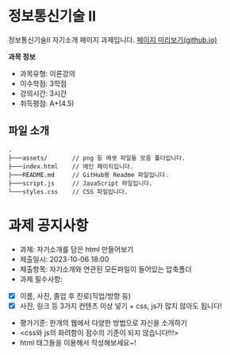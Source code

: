 # 정보통신기술 II 
  
정보통신기술II 자기소개 페이지 과제입니다. [페이지 미리보기(github.io)](https://karu-rress.github.io/CAU-ICT2-Assignment)  

**과목 정보**
- 과목유형: 이론강의
- 이수학점: 3학점
- 강의시간: 3시간
- 취득평점: A+(4.5)


## 파일 소개
    .                 
    ├───assets/       // png 등 에셋 파일들 모음 폴더입니다.
    ├───index.html    // 메인 페이지입니다.
    ├───README.md     // GitHub용 Readme 파일입니다.
    ├───script.js     // JavaScript 파일입니다.
    └───styles.css    // CSS 파일입니다.


  
# 과제 공지사항
- 과제: 자기소개를 담은 html 만들어보기
- 제출일시: 2023-10-06 18:00
- 제출항목: 자기소개와 연관된 모든파일이 들어있는 압축폴더
- 과제 필수사항: 
- [X] 이름, 사진, 졸업 후 진로(직업/방향 등)
- [X] 사진, 링크 등 3가지 컨텐츠 이상 넣기 + css, js가 많지 않아도 됩니다!
- 평가기준: 한개의 웹에서 다양한 방법으로 자신을 소개하기
- <css와 js의 화려함이 점수의 기준이 되지 않습니다!!!>
- html 태그들을 이용해서 작성해보세요~!
